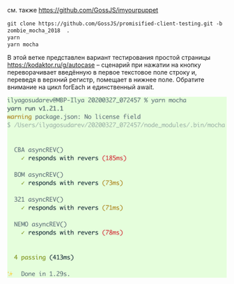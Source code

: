 см. также https://github.com/GossJS/imyourpuppet

```
git clone https://github.com/GossJS/promisified-client-testing.git -b zombie_mocha_2018  .
yarn
yarn mocha
```

В этой ветке представлен вариант тестирования простой страницы https://kodaktor.ru/g/autocase – сценарий при нажатии на кнопку переворачивает введённую в первое текстовое поле строку и, переведя в верхний регистр, помещает в нижнее поле. Обратите внимание на цикл forEach и единственный await.


![test](mocha2018.png)
